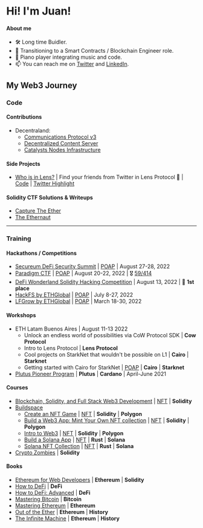 # Hi! I'm Juan!

#### About me

- 🛠 Long time Buidler.
- 💎 Transitioning to a Smart Contracts / Blockchain Engineer role.
- 🎹 Piano player integrating music and code.
- 📫 You can reach me on [Twitter](https://twitter.com/juanscolari) and [LinkedIn](https://www.linkedin.com/in/juanscolari/).

## My Web3 Journey

### Code

#### Contributions

- Decentraland:
  - [Communications Protocol v3](https://github.com/decentraland/comms-v3/blob/main/docs/comms.md)
  - [Decentralized Content Server](https://github.com/decentraland/catalyst)
  - [Catalysts Nodes Infrastructure](https://github.com/decentraland/catalyst-owner)

#### Side Projects

- [Who is in Lens?](https://inlens.xyz) | Find your friends from Twitter in Lens Protocol 🌿 | [Code](https://github.com/juanscolari/who-is-in-lens) | [Twitter Highlight](https://twitter.com/StaniKulechov/status/1564333385958424577)

#### Solidity CTF Solutions & Writeups

- [Capture The Ether](https://github.com/juanscolari/capture-the-ether-solutions)
- [The Ethernaut](https://github.com/juanscolari/ethernaut-solutions)

---

### Training

#### Hackathons / Competitions

- [Secureum DeFi Security Summit](https://github.com/eugenioclrc/DeFi-Security-Summit-Stanford) | [POAP](https://app.poap.xyz/token/5557105) | August 27-28, 2022
- [Paradigm CTF](https://ctf.paradigm.xyz/) | [POAP](https://app.poap.xyz/token/5580892) | August 20-22, 2022 | 🎖 [59/414](https://ctftime.org/event/1719)
- [DeFi Wonderland Solidity Hacking Competition](https://www.eventbrite.com.ar/e/solidity-hacking-competition-ctf-tickets-397071099347) | August 13, 2022 | 🥇 **1st place**
- [HackFS by ETHGlobal](https://hackfs.com/) | [POAP](https://app.poap.xyz/token/5408677) | July 8-27, 2022
- [LFGrow by ETHGlobal](https://lfgrow.ethglobal.com/) | [POAP](https://app.poap.xyz/token/4623985) | March 18-30, 2022

#### Workshops

- ETH Latam Buenos Aires | August 11-13 2022
  - Unlock an endless world of possibilities via CoW Protocol SDK | **Cow Protocol**
  - Intro to Lens Protocol | **Lens Protocol**
  - Cool projects on StarkNet that wouldn't be possible on L1 | **Cairo** | **Starknet**
  - Getting started with Cairo for StarkNet | [POAP](https://app.poap.xyz/token/5490942) | **Cairo** | **Starknet**
- [Plutus Pioneer Program](https://github.com/input-output-hk/plutus-pioneer-program) | **Plutus** | **Cardano** | April-June 2021

#### Courses

- [Blockchain, Solidity, and Full Stack Web3 Development](https://github.com/smartcontractkit/full-blockchain-solidity-course-js) | [NFT](https://stratosnft.io/juancito.eth?collections=collection%3D0xaAcb0B62aEB7Db938f12161Da0E45fC3B2B34179%26collection%3D0xA457A0F9b6EDbEc66941D7Ed1D4d4834330ABf52) | **Solidity**
- [Buildspace](https://buildspace.so/)
  - [Create an NFT Game](https://buildspace.so/p/create-turn-based-nft-game) | [NFT](https://opensea.io/assets/matic/0x3cd266509d127d0eac42f4474f57d0526804b44e/9763) | **Solidity** | **Polygon**
  - [Build a Web3 App: Mint Your Own NFT collection](https://buildspace.so/p/mint-nft-collection) | [NFT](https://opensea.io/assets/matic/0x3cd266509d127d0eac42f4474f57d0526804b44e/3388) | **Solidity** | **Polygon**
  - [Intro to Web3](https://buildspace.so/p/build-solidity-web3-app) | [NFT](https://opensea.io/assets/matic/0x3cd266509d127d0eac42f4474f57d0526804b44e/4827) | **Solidity** | **Polygon**
  - [Build a Solana App](https://buildspace.so/p/build-solana-web3-app) | [NFT](https://opensea.io/assets/matic/0x3cd266509d127d0eac42f4474f57d0526804b44e/12597) | **Rust** | **Solana**
  - [Solana NFT Collection](https://buildspace.so/p/ship-solana-nft-collection) | [NFT](https://opensea.io/assets/matic/0x3cd266509d127d0eac42f4474f57d0526804b44e/12999) | **Rust** | **Solana**
- [Crypto Zombies](https://cryptozombies.io/en/course/) | **Solidity**

#### Books

- [Ethereum for Web Developers](https://www.amazon.com/gp/product/1484252772) | **Ethereum** | **Solidity**
- [How to DeFi](https://www.amazon.com/gp/product/B098GT2PSG) | **DeFi**
- [How to DeFi: Advanced](https://www.amazon.com/gp/product/B098H215P3) | **DeFi**
- [Mastering Bitcoin](https://github.com/bitcoinbook/bitcoinbook) | **Bitcoin**
- [Mastering Ethereum](https://github.com/ethereumbook/ethereumbook) | **Ethereum**
- [Out of the Ether](https://www.amazon.com/gp/product/1119602939) | **Ethereum** | **History**
- [The Infinite Machine](https://www.amazon.com/gp/product/B07X8HS2WC) | **Ethereum** | **History**
